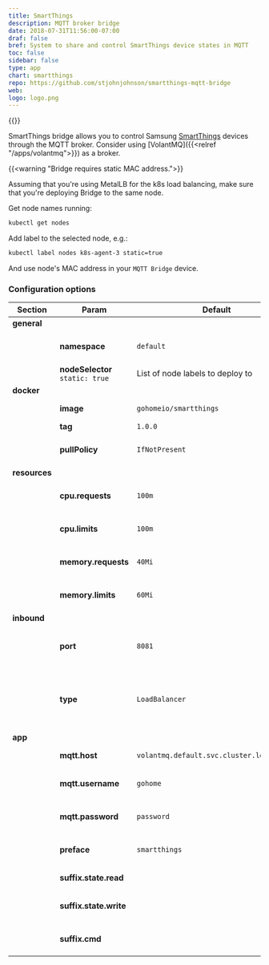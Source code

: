 ```yaml
---
title: SmartThings
description: MQTT broker bridge
date: 2018-07-31T11:56:00-07:00
draf: false
bref: System to share and control SmartThings device states in MQTT
toc: false
sidebar: false
type: app
chart: smartthings 
repo: https://github.com/stjohnjohnson/smartthings-mqtt-bridge
web:
logo: logo.png
---
```

{{<app>}}

SmartThings bridge allows you to control Samsung [SmartThings](https://www.smartthings.com) devices through the MQTT broker. Consider using [VolantMQ]({{<relref "/apps/volantmq">}}) as a broker. 

{{<warning "Bridge requires static MAC address.">}}

Assuming that you're using MetalLB for the k8s load balancing, make sure that you're deploying Bridge to the same node. 

Get node names running: 
```bash
kubectl get nodes
```

Add label to the selected node, e.g.: 
```bash
kubectl label nodes k8s-agent-3 static=true
```

And use node's MAC address in your `MQTT Bridge` device.

### Configuration options

| Section | Param | Default | Description |
|---------|-------|---------|-------------|
| **general** |
|| **namespace** | `default` | Namespace to install app into |
|| **nodeSelector** `static: true` | List of node labels to deploy to |
| **docker** |
|| **image** | `gohomeio/smartthings` | Image name | 
|| **tag** | `1.0.0` | Image tag | 
|| **pullPolicy** | `IfNotPresent` | When to pull an image |
| **resources** | 
|| **cpu.requests** | `100m` | CPU request for the bridge | 
|| **cpu.limits** | `100m` | CPU limit for the bridge | 
|| **memory.requests** | `40Mi` | Memory request for the bridge | 
|| **memory.limits** | `60Mi` | Memory limit for the bridge | 
| **inbound** |
|| **port** | `8081` | Bridge port, exposed through service | 
|| **type** | `LoadBalancer` | Type of exposed service. Defaults to load balancer |
| **app** |
|| **mqtt.host** | `volantmq.default.svc.cluster.local:1883` | MQTT broker host | 
|| **mqtt.username** | `gohome` | MQTT broker username |
|| **mqtt.password** | `password` | MQTT broker password |
|| **preface** | `smartthings` | MQTT topics preface |
|| **suffix.state.read** || MQTT state topic suffix |
|| **suffix.state.write** || MQTT set state topic suffix |
|| **suffix.cmd** || MQTT command topic suffix |
